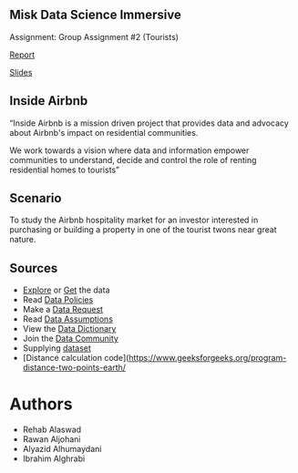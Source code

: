 ## **Misk Data Science Immersive**
Assignment: Group Assignment #2 (Tourists)

[Report](./report/report.html)

[Slides](./report/slides.html)

## Inside Airbnb

“Inside Airbnb is a mission driven project that provides data and advocacy about Airbnb's impact on residential communities.

We work towards a vision where data and information empower communities to understand, decide and control the role of renting residential homes to tourists”

## Scenario

To study the Airbnb hospitality market for an investor interested in purchasing or building a property in one of the tourist twons near great nature.

## Sources

- [Explore](http://insideairbnb.com/explore) or [Get](http://insideairbnb.com/get-the-data) the data
- Read [Data Policies](http://insideairbnb.com/data-policies)
- Make a [Data Request](http://insideairbnb.com/data-requests)
- Read [Data Assumptions](http://insideairbnb.com/data-assumptions)
- View the [Data Dictionary](https://docs.google.com/spreadsheets/d/1iWCNJcSutYqpULSQHlNyGInUvHg2BoUGoNRIGa6Szc4/edit?usp=sharing)
- Join the [Data Community](http://insideairbnb.com/data-community)
- Supplying [dataset](https://open.canada.ca/data/en/dataset/763fe3b8-cdc3-4b8a-bbbd-a0a9bc587c56)
- [Distance calculation code](https://www.geeksforgeeks.org/program-distance-two-points-earth/
# Authors

- Rehab Alaswad
- Rawan Aljohani
- Alyazid Alhumaydani
- Ibrahim Alghrabi

